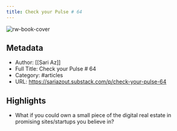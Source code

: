 ```yaml
---
title: Check your Pulse # 64
---
```

![rw-book-cover](https://readwise-assets.s3.amazonaws.com/static/images/article2.74d541386bbf.png)

## Metadata
- Author: [[Sari Az]]
- Full Title: Check your Pulse # 64
- Category: #articles
- URL: https://sariazout.substack.com/p/check-your-pulse-64

## Highlights
- What if you could own a small piece of the digital real estate in promising sites/startups you believe in?
